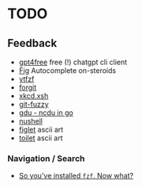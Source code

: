 # TODO

## Feedback

- [gpt4free](https://github.com/xtekky/gpt4free) free (!) chatgpt cli client
- [Fig](https://fig.io/) Autocomplete on-steroids
- [ytfzf](https://github.com/pystardust/ytfzf)
- [forgit](https://github.com/wfxr/forgit)
- [xkcd.xsh](https://gist.github.com/Lassi-Koykka/9fb934732a871ca3c8bc9396983a3310?utm_source=pocket_saves)
- [git-fuzzy](https://github.com/bigH/git-fuzzy)
- [gdu - ncdu in go](https://github.com/dundee/gdu)
- [nushell](https://www.nushell.sh/)
- [figlet](http://www.figlet.org/) ascii art
- [toilet](http://caca.zoy.org/wiki/toilet) ascii art

### Navigation / Search

- [So you've installed `fzf`. Now what?](https://andrew-quinn.me/fzf)
